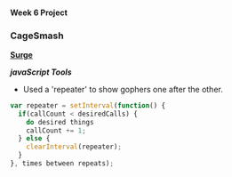 #### Week 6 Project
### CageSmash

**[Surge](http://tiy-humdrum-cagesmashrefactor.surge.sh)**

**_javaScript Tools_**
* Used a 'repeater' to show gophers one after the other.
    
```javascript
var repeater = setInterval(function() {
  if(callCount < desiredCalls) {
    do desired things
    callCount += 1;
  } else {
    clearInterval(repeater);
  }
}, times between repeats);